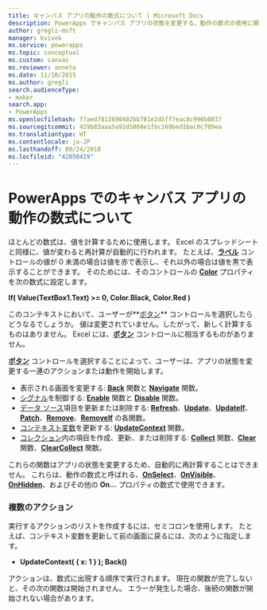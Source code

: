 ```yaml
---
title: キャンバス アプリの動作の数式について | Microsoft Docs
description: PowerApps でキャンバス アプリの状態を変更する、動作の数式の使用に関する参照情報
author: gregli-msft
manager: kvivek
ms.service: powerapps
ms.topic: conceptual
ms.custom: canvas
ms.reviewer: anneta
ms.date: 11/10/2015
ms.author: gregli
search.audienceType:
- maker
search.app:
- PowerApps
ms.openlocfilehash: f7aed7812890482bb781e2d5ff7eac8c996b8837
ms.sourcegitcommit: 429b83aaa5a91d5868e1fbc169bed1bac0c709ea
ms.translationtype: HT
ms.contentlocale: ja-JP
ms.lasthandoff: 08/24/2018
ms.locfileid: "42850419"
---
```

# <a name="understand-behavior-formulas-for-canvas-apps-in-powerapps"></a>PowerApps でのキャンバス アプリの動作の数式について

ほとんどの数式は、値を計算するために使用します。  Excel のスプレッドシートと同様に、値が変わると再計算が自動的に行われます。  たとえば、**[ラベル](controls/control-text-box.md)** コントロールの値が 0 未満の場合は値を赤で表示し、それ以外の場合は値を黒で表示することができます。 そのためには、そのコントロールの **[Color](controls/properties-color-border.md)** プロパティを次の数式に設定します。

**If( Value(TextBox1.Text) >= 0, Color.Black, Color.Red )**

このコンテキストにおいて、ユーザーが**[ボタン](controls/control-button.md)** コントロールを選択したらどうなるでしょうか。  値は変更されていません。したがって、新しく計算するものはありません。 Excel には、**[ボタン](controls/control-button.md)** コントロールに相当するものがありません。  

**[ボタン](controls/control-button.md)** コントロールを選択することによって、ユーザーは、アプリの状態を変更する一連のアクションまたは動作を開始します。

* 表示される画面を変更する: **[Back](functions/function-navigate.md)** 関数と **[Navigate](functions/function-navigate.md)** 関数。
* [シグナル](functions/signals.md)を制御する: **[Enable](functions/function-enable-disable.md)** 関数と **[Disable](functions/function-enable-disable.md)** 関数。
* [データ ソース](working-with-data-sources.md)項目を更新または削除する: **[Refresh](functions/function-refresh.md)**、**[Update](functions/function-update-updateif.md)**、**[UpdateIf](functions/function-update-updateif.md)**、**[Patch](functions/function-patch.md)**、**[Remove](functions/function-remove-removeif.md)**、**[RemoveIf](functions/function-remove-removeif.md)** の各関数。
* [コンテキスト変数](working-with-variables.md#create-a-context-variable)を更新する: **[UpdateContext](functions/function-updatecontext.md)** 関数。
* [コレクション](working-with-data-sources.md#collections)内の項目を作成、更新、または削除する: **[Collect](functions/function-clear-collect-clearcollect.md)** 関数、**[Clear](functions/function-clear-collect-clearcollect.md)** 関数、**[ClearCollect](functions/function-clear-collect-clearcollect.md)** 関数。

これらの関数はアプリの状態を変更するため、自動的に再計算することはできません。 これらは、動作の数式と呼ばれる、**[OnSelect](controls/properties-core.md)**、**[OnVisible](controls/control-screen.md)**、**[OnHidden](controls/control-screen.md)**、およびその他の **On...** プロパティの数式で使用できます。

### <a name="more-than-one-action"></a>複数のアクション
実行するアクションのリストを作成するには、セミコロンを使用します。 たとえば、コンテキスト変数を更新して前の画面に戻るには、次のように指定します。

* **UpdateContext( { x: 1 } ); Back()**

アクションは、数式に出現する順序で実行されます。  現在の関数が完了しないと、その次の関数は開始されません。 エラーが発生した場合、後続の関数が開始されない場合があります。

